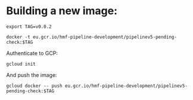 # Building a new image:

```
export TAG=v0.0.2

docker -t eu.gcr.io/hmf-pipeline-development/pipelinev5-pending-check:$TAG
```

Authenticate to GCP:

```
gcloud init
```

And push the image:

```
gcloud docker -- push eu.gcr.io/hmf-pipeline-development/pipelinev5-pending-check:$TAG
```
